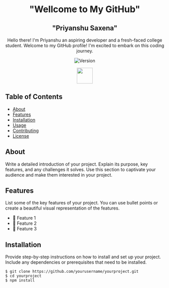 <!-- Project Title -->
<h1 align="center">"Wellcome to My GitHub"</h1>
<h2 align="center">"Priyanshu Saxena"</h2>

<!-- Project Description -->
<p align="center">Hello there! I'm Priyanshu an aspiring developer and a fresh-faced college student. Welcome to my GitHub profile! I'm excited to embark on this coding journey.</p>

<!-- Shields -->
<p align="center">
    <img src="https://avatars.githubusercontent.com/u/129535434?s=96&v=4" alt="Version">  
</p>
<p align="center">
 <a href="https://www.linkedin.com/in/priyanshu-saxena-65b844278/">
        <img height="50" src="https://user-images.githubusercontent.com/46517096/166973395-19676cd8-f8ec-4abf-83ff-da8243505b82.png"/>
    </a></p>



<!-- Table of Contents -->
## Table of Contents

- [About](#about)
- [Features](#features)
- [Installation](#installation)
- [Usage](#usage)
- [Contributing](#contributing)
- [License](#license)

<!-- About Section -->
## About

Write a detailed introduction of your project. Explain its purpose, key features, and any challenges it solves. Use this section to captivate your audience and make them interested in your project.

<!-- Features Section -->
## Features

List some of the key features of your project. You can use bullet points or create a beautiful visual representation of the features.

- 🌟 Feature 1
- 🌟 Feature 2
- 🌟 Feature 3

<!-- Installation Section -->
## Installation

Provide step-by-step instructions on how to install and set up your project. Include any dependencies or prerequisites that need to be installed.

```shell
$ git clone https://github.com/yourusername/yourproject.git
$ cd yourproject
$ npm install
